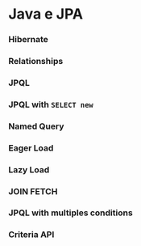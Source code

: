 # Java e JPA

### Hibernate

### Relationships

### JPQL

### JPQL with `SELECT new`

### Named Query

### Eager Load

### Lazy Load

### JOIN FETCH

### JPQL with multiples conditions

### Criteria API